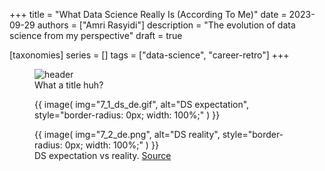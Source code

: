 +++
title = "What Data Science Really Is (According To Me)"
date = 2023-09-29
authors = ["Amri Rasyidi"]
description = "The evolution of data science from my perspective"
draft = true

[taxonomies]
series = []
tags = ["data-science", "career-retro"]
+++


<figure>
  <img src="7_1_ds_de.gif" alt="header">
  <figcaption>What a title huh?</a></figcaption>
</figure>

<figure>
    {{ image( img="7_1_ds_de.gif", alt="DS expectation", style="border-radius: 0px; width: 100%;" ) }}
</figure>
<figure>
    {{ image( img="7_2_de.png", alt="DS reality", style="border-radius: 0px; width: 100%;" ) }}
    <figcaption>DS expectation vs reality. <a href="https://www.linkedin.com/posts/kedeishabryan_dataengineering-datascience-linkedinhardmode-activity-7029796116577624065--ZV4?utm_source=share&utm_medium=member_desktop">Source</a></figcaption>
</figure>
